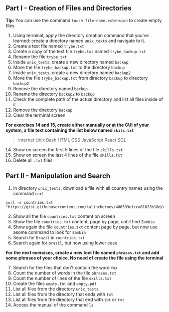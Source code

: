 ## Part I - Creation of Files and Directories

**Tip:** You can use the command ```touch file-name.extension``` to create empty files

1. Using terminal, apply the directory creation command that you've learned: create a directory named ```unix_texts``` and navigate to it.
2. Create a text file named ```trybe.txt```
3. Create a copy of the text file ```trybe.txt``` named ```trybe_backup.txt```
4. Rename the file ```trybe.txt```
5. Inside ```unix_tests```, create a new directory named ```backup```
6. Move the file ```trybe_backup.txt``` to the directory ```backup```
7. Inside ```unix_tests```, create a new directory named ```backup2```
8. Move the file ```trybe_backup.txt``` from directory ```backup``` to directory ```backup2```
9. Remove the directory named ```backup```
10. Rename the directory ```backup2``` to ```backup```
11. Check the complete path of the actual directory and list all files inside of it
12. Remove the directory ```backup```
13. Clear the terminal screen

**For exercises 14 and 15, create either manually or at the GUI of your system, a file text containing the list below named ```skils.txt```**

>Internet
>Unix
>Bash
>HTML
>CSS
>JavaScript
>React
>SQL

14. Show on screen the first 5 lines of the file ```skills.txt```
15. Show on screen the last 4 lines of the file ```skills.txt```
16. Delete all ```.txt``` files

## Part II - Manipulation and Search

1. In directory ```unix_tests```, download a file with all country names using the command ```curl```
```
curl -o countries.txt "https://gist.githubusercontent.com/kalinchernev/486393efcca01623b18d/raw/daa24c9fea66afb7d68f8d69f0c4b8eeb9406e83/countries"
```
2. Show all the file ```countries.txt``` content on screen
3. Show the file ```countries.txt``` content, page by page, untill find ```Zambia```
4. Show again the file ```countries.txt``` content page by page, but now use asome command to look for ```Zambia```
5. Search for ```Brazil``` in ```countries.txt```
6. Search again for ```brazil```, but now using lower case

**For the next exercises, create a new text file named ```phrases.txt``` and add some phrases of your choice. No need of create the file using the terminal**

7. Search for the files that don't contain the word ```fox```
8. Count the number of words in the file ```phrases.txt```
9. Count the number of lines of the file ```skills.txt```
10. Create the files ```empty.tbt``` and ```empty.pdf```
11. List all files from the directory ```unix_tests```
12. List all files from the directory that ends with ```txt```
13. List all files from the directory that end with ```tbt``` or ```txt```
14. Access the manual of the command ```ls```
